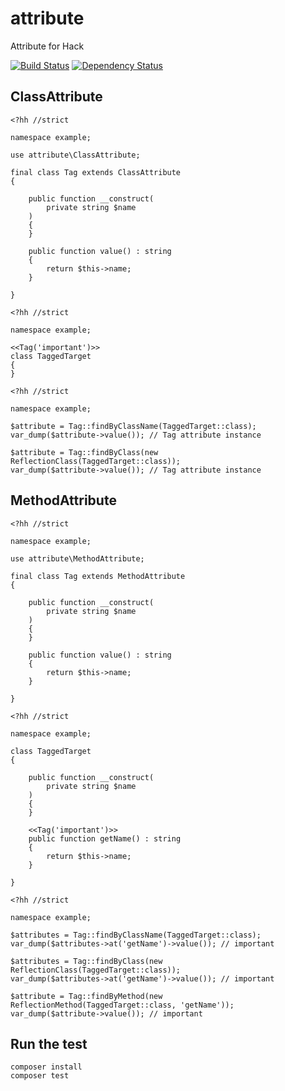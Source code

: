 attribute
====================

Attribute for Hack

[![Build Status](https://travis-ci.org/holyshared/attribute.svg?branch=master)](https://travis-ci.org/holyshared/attribute)
[![Dependency Status](https://www.versioneye.com/user/projects/560ff3b5a193340015000001/badge.svg?style=flat)](https://www.versioneye.com/user/projects/560ff3b5a193340015000001)

ClassAttribute
--------------------

```hack
<?hh //strict

namespace example;

use attribute\ClassAttribute;

final class Tag extends ClassAttribute
{

    public function __construct(
        private string $name
    )
    {
    }

    public function value() : string
    {
        return $this->name;
    }

}
```

```hack
<?hh //strict

namespace example;

<<Tag('important')>>
class TaggedTarget
{
}

```

```hack
<?hh //strict

namespace example;

$attribute = Tag::findByClassName(TaggedTarget::class);
var_dump($attribute->value()); // Tag attribute instance

$attribute = Tag::findByClass(new ReflectionClass(TaggedTarget::class));
var_dump($attribute->value()); // Tag attribute instance
```

MethodAttribute
--------------------

```hack
<?hh //strict

namespace example;

use attribute\MethodAttribute;

final class Tag extends MethodAttribute
{

    public function __construct(
        private string $name
    )
    {
    }

    public function value() : string
    {
        return $this->name;
    }

}
```

```hack
<?hh //strict

namespace example;

class TaggedTarget
{

    public function __construct(
        private string $name
    )
    {
    }

    <<Tag('important')>>
    public function getName() : string
    {
        return $this->name;
    }

}
```


```hack
<?hh //strict

namespace example;

$attributes = Tag::findByClassName(TaggedTarget::class);
var_dump($attributes->at('getName')->value()); // important

$attributes = Tag::findByClass(new ReflectionClass(TaggedTarget::class));
var_dump($attributes->at('getName')->value()); // important

$attribute = Tag::findByMethod(new ReflectionMethod(TaggedTarget::class, 'getName'));
var_dump($attribute->value()); // important
```


Run the test
--------------------

	composer install
	composer test
